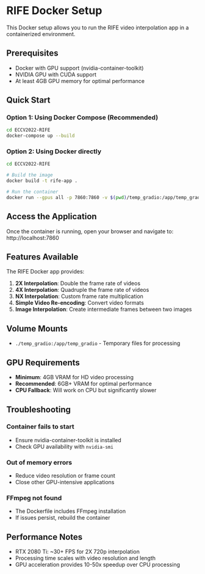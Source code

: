 # RIFE Docker Setup

This Docker setup allows you to run the RIFE video interpolation app in a containerized environment.

## Prerequisites

- Docker with GPU support (nvidia-container-toolkit)
- NVIDIA GPU with CUDA support
- At least 4GB GPU memory for optimal performance

## Quick Start

### Option 1: Using Docker Compose (Recommended)

```bash
cd ECCV2022-RIFE
docker-compose up --build
```

### Option 2: Using Docker directly

```bash
cd ECCV2022-RIFE

# Build the image
docker build -t rife-app .

# Run the container
docker run --gpus all -p 7860:7860 -v $(pwd)/temp_gradio:/app/temp_gradio rife-app
```

## Access the Application

Once the container is running, open your browser and navigate to:
http://localhost:7860

## Features Available

The RIFE Docker app provides:

1. **2X Interpolation**: Double the frame rate of videos
2. **4X Interpolation**: Quadruple the frame rate of videos  
3. **NX Interpolation**: Custom frame rate multiplication
4. **Simple Video Re-encoding**: Convert video formats
5. **Image Interpolation**: Create intermediate frames between two images

## Volume Mounts

- `./temp_gradio:/app/temp_gradio` - Temporary files for processing

## GPU Requirements

- **Minimum**: 4GB VRAM for HD video processing
- **Recommended**: 6GB+ VRAM for optimal performance
- **CPU Fallback**: Will work on CPU but significantly slower

## Troubleshooting

### Container fails to start
- Ensure nvidia-container-toolkit is installed
- Check GPU availability with `nvidia-smi`

### Out of memory errors
- Reduce video resolution or frame count
- Close other GPU-intensive applications

### FFmpeg not found
- The Dockerfile includes FFmpeg installation
- If issues persist, rebuild the container

## Performance Notes

- RTX 2080 Ti: ~30+ FPS for 2X 720p interpolation
- Processing time scales with video resolution and length
- GPU acceleration provides 10-50x speedup over CPU processing